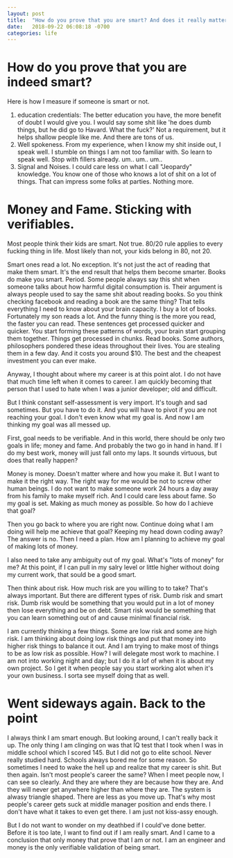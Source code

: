 ```yaml
---
layout: post
title:  "How do you prove that you are smart? And does it really matter?"
date:   2018-09-22 06:08:18 -0700
categories: life
---
```


# How do you prove that you are indeed smart?

Here is how I measure if someone is smart or not.

1. education credentials: The better education you have, the more benefit of doubt I would give you. I would say some shit like 'he does dumb things, but he did go to Havard. What the fuck?' Not a requirement, but it helps shallow people like me. And there are tons of us.
2. Well spokeness. From my experience, when I know my shit inside out, I speak well. I stumble on things I am not too familiar with. So learn to speak well. Stop with fillers already. um.. um.. um..
3. Signal and Noises. I could care less on what I call "Jeopardy" knowledge. You know one of those who knows a lot of shit on a lot of things. That can impress some folks at parties. Nothing more.

# Money and Fame. Sticking with verifiables.

Most people think their kids are smart. Not true. 80/20 rule applies to every fucking thing in life. Most likely than not, your kids belong in 80, not 20. 

Smart ones read a lot. No exception. It's not just the act of reading that make them smart. It's the end result that helps them become smarter. Books do make you smart. Period. Some people always say this shit when someone talks about how harmful digital consumption is. Their argument is always people used to say the same shit about reading books. So you think checking facebook and reading a book are the same thing? That tells everything I need to know about your brain capacity. I buy a lot of books. Fortunately my son reads a lot. And the funny thing is the more you read, the faster you can read. These sentences get processed quicker and quicker. You start forming these patterns of words, your brain start grouping them together. Things get processed in chunks. Read books. Some authors, philosophers pondered these ideas throughout their lives. You are stealing them in a few day. And it costs you around $10. The best and the cheapest investment you can ever make.

Anyway, I thought about where my career is at this point alot. I do not have that much time left when it comes to career. I am quickly becoming that person that I used to hate when I was a junior developer; old and difficult. 

But I think constant self-assessment is very import. It's tough and sad sometimes. But you have to do it. And you will have to pivot if you are not reaching your goal. I don't even know what my goal is. And now I am thinking my goal was all messed up.

First, goal needs to be verifiable. And in this world, there should be only two goals in life; money and fame. And probably the two go in hand in hand. If I do my best work, money will just fall onto my laps. It sounds virtuous, but does that really happen? 

Money is money. Doesn't matter where and how you make it. But I want to make it the right way. The right way for me would be not to screw other human beings. I do not want to make someone work 24 hours a day away from his family to make myself rich. And I could care less about fame. So my goal is set. Making as much money as possible. So how do I achieve that goal?

Then you go back to where you are right now. Continue doing what I am doing will help me achieve that goal? Keeping my head down coding away? The answer is no. Then I need a plan. How am I planning to achieve my goal of making lots of money.

I also need to take any ambiguity out of my goal. What's "lots of money" for me? At this point, if I can pull in my salry level or little higher without doing my current work, that sould be a good smart. 

Then think about risk. How much risk are you willing to to take? That's always important. But there are different types of risk. Dumb risk and smart risk. Dumb risk would be something that you would put in a lot of money then lose everything and be on debt. Smart risk would be something that you can learn something out of and cause minimal financial risk. 

I am currently thinking a few things. Some are low risk and some are high risk. I am thinking about doing low risk things and put that money into higher risk things to balance it out. And I am trying to make most of things to be as low risk as possible. How? I will delegate most work to machine. I am not into working night and day; but I do it a lof of when it is about my own project. So I get it when people say you start working alot when it's your own business. I sorta see myself doing that as well. 

# Went sideways again. Back to the point

I always think I am smart enough. But looking around, I can't really back it up. The only thing I am clinging on was that IQ test that I took when I was in middle school which I scored 145. But I did not go to elite school. Never really studied hard. Schools always bored me for some reason. So sometimes I need to wake the hell up and realize that my career is shit. But then again. Isn't most people's career the same? When I meet people now, I can see so clearly. And they are where they are because how they are. And they will never get anywhere higher than where they are. The system is alwasy triangle shaped. There are less as you move up. That's why most people's career gets suck at middle manager position and ends there. I don't have what it takes to even get there. I am just not kiss-assy enough.

But I do not want to wonder on my deathbed if I could've done better. Before it is too late, I want to find out if I am really smart. And I came to a conclusion that only money that prove that I am or not. I am an engineer and money is the only verifiable validation of being smart.